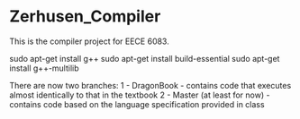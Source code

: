 Zerhusen_Compiler
=================

This is the compiler project for EECE 6083.

sudo apt-get install g++
sudo apt-get install build-essential
sudo apt-get install g++-multilib

There are now two branches:
1 - DragonBook - contains code that executes almost identically to that in the textbook
2 - Master (at least for now) - contains code based on the language specification provided in class
